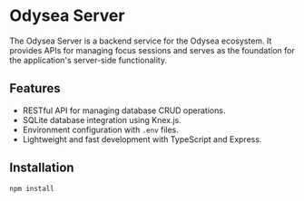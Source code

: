 # Odysea Server

The Odysea Server is a backend service for the Odysea ecosystem. It provides APIs for managing focus sessions and serves as the foundation for the application's server-side functionality.

## Features

- RESTful API for managing database CRUD operations.
- SQLite database integration using Knex.js.
- Environment configuration with `.env` files.
- Lightweight and fast development with TypeScript and Express.

## Installation

`npm install`
